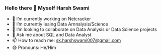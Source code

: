 ### Hello there 👋 Myself Harsh Swami

- 🔭 I’m currently working on Netcracker
- 🌱 I’m currently leaing Data Arnnalysis/Science 
- 👯 I’m looking to collaborate on Data Analysis or Data Science projects
- 💬 Ask me about SQL and Data Analyst
- 📫 How to reach me: sk.harshswami007@gmail.com
- 😄 Pronouns: He/Him
